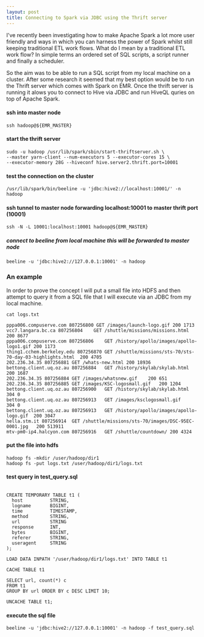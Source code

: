 ```yaml
---
layout: post
title: Connecting to Spark via JDBC using the Thrift server
---
```


I've recently been investigating how to make Apache Spark a lot more user friendly and ways in which you can harness the power of Spark whilst still keeping traditional ETL work flows. What do I mean by a traditional ETL work flow? In simple terms an ordered set of SQL scripts, a script runner and finally a scheduler.

So the aim was to be able to run a SQL script from my local machine on a cluster. After some research it seemed that my best option would be to run the Thrift server which comes with Spark on EMR. Once the thrift server is running it alows you to connect to Hive via JDBC and run HiveQL quries on top of Apache Spark. 

#### ssh into master node
```
ssh hadoop@${EMR_MASTER}
```

#### start the thrift server
```
sudo -u hadoop /usr/lib/spark/sbin/start-thriftserver.sh \
--master yarn-client --num-executors 5 --executor-cores 15 \
--executor-memory 28G --hiveconf hive.server2.thrift.port=10001
```

#### test the connection on the cluster
```
/usr/lib/spark/bin/beeline -u 'jdbc:hive2://localhost:10001/' -n hadoop
```

#### ssh tunnel to master node forwarding localhost:10001 to master thrift port (10001)
```
ssh -N -L 10001:localhost:10001 hadoop@${EMR_MASTER}
```

##### connect to beeline from local machine this will be forwarded to master node
```
beeline -u 'jdbc:hive2://127.0.0.1:10001' -n hadoop
```

### An example

In order to prove the concept I will put a small file into HDFS and then attempt to query it from a SQL file that I will execute via an JDBC from my local machine. 

```
cat logs.txt

pppa006.compuserve.com 807256800 GET /images/launch-logo.gif 200 1713		
vcc7.langara.bc.ca 807256804	GET	/shuttle/missions/missions.html	200	8677		
pppa006.compuserve.com 807256806	GET	/history/apollo/images/apollo-logo1.gif	200	1173		
thing1.cchem.berkeley.edu 807256870	GET	/shuttle/missions/sts-70/sts-70-day-03-highlights.html	200	4705		
202.236.34.35 807256881	GET	/whats-new.html	200	18936		
bettong.client.uq.oz.au 807256884	GET	/history/skylab/skylab.html	200	1687		
202.236.34.35 807256884	GET	/images/whatsnew.gif	200	651		
202.236.34.35 807256885	GET	/images/KSC-logosmall.gif	200	1204		
bettong.client.uq.oz.au 807256900	GET	/history/skylab/skylab.html	304	0		
bettong.client.uq.oz.au 807256913	GET	/images/ksclogosmall.gif	304	0		
bettong.client.uq.oz.au 807256913	GET	/history/apollo/images/apollo-logo.gif	200	3047		
hella.stm.it 807256914	GET	/shuttle/missions/sts-70/images/DSC-95EC-0001.jpg	200	513911		
mtv-pm0-ip4.halcyon.com 807256916	GET	/shuttle/countdown/	200	4324	
```

#### put the file into hdfs
```
hadoop fs -mkdir /user/hadoop/dir1
hadoop fs -put logs.txt /user/hadoop/dir1/logs.txt
```

#### test query in test_query.sql

```

CREATE TEMPORARY TABLE t1 (
  host			STRING,
  logname		BIGINT,
  time			TIMESTAMP,
  method		STRING,
  url			STRING
  response		INT,
  bytes			BIGINT,
  referer		STRING,
  useragent		STRING
);

LOAD DATA INPATH '/user/hadoop/dir1/logs.txt' INTO TABLE t1

CACHE TABLE t1

SELECT url, count(*) c
FROM t1
GROUP BY url ORDER BY c DESC LIMIT 10;

UNCACHE TABLE t1;
```

#### execute the sql file
```
beeline -u 'jdbc:hive2://127.0.0.1:10001' -n hadoop -f test_query.sql
```
